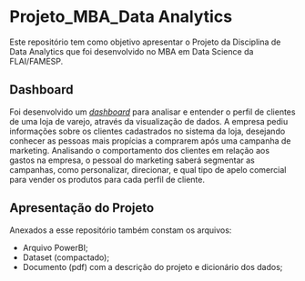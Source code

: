 # Projeto_MBA_Data Analytics
Este repositório tem como objetivo apresentar o Projeto da Disciplina de Data Analytics que foi desenvolvido no MBA em Data Science da FLAI/FAMESP. 

## Dashboard
Foi desenvolvido um *[dashboard](https://app.powerbi.com/view?r=eyJrIjoiZDllMTRkNTUtZTczZS00NTU3LWE5MTUtYmM0MzE4ZjZkNmQ5IiwidCI6IjM5YmI5OWRjLWMxNzUtNGZiZi05MzdkLWM4MmM4MzcwZTRkZSJ9&pageName=ReportSection/ "Named link title")* para analisar e entender o perfil de clientes de uma loja de varejo, através da visualização de dados. 
A empresa pediu informações sobre os clientes cadastrados no sistema da loja, desejando conhecer as pessoas mais propícias a comprarem após uma campanha de marketing.  Analisando o comportamento dos clientes em relação aos gastos na empresa, o pessoal do marketing saberá segmentar as campanhas, como personalizar, direcionar, e qual tipo de apelo comercial para vender os produtos para cada perfil de cliente.

## Apresentação do Projeto
Anexados a esse repositório também constam os arquivos: 
* Arquivo PowerBI;
* Dataset (compactado);
* Documento (pdf) com a descrição do projeto e dicionário dos dados;
